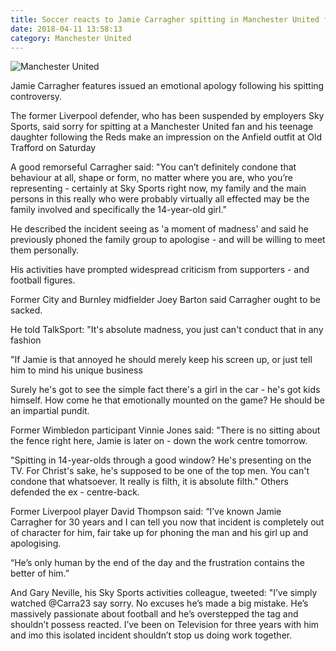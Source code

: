 ```yaml
---
title: Soccer reacts to Jamie Carragher spitting in Manchester United fan
date: 2018-04-11 13:58:13
category: Manchester United
---
```


![Manchester United](https://www.webhomelibrary.com/content/images/5.jpg)

Jamie Carragher features issued an emotional apology following his spitting controversy.

The former Liverpool defender, who has been suspended by employers Sky Sports, said sorry for spitting at a Manchester United fan and his teenage daughter following the Reds make an impression on the Anfield outfit at Old Trafford on Saturday

A good remorseful Carragher said: "You can’t definitely condone that behaviour at all, shape or form, no matter where you are, who you’re representing - certainly at Sky Sports right now, my family and the main persons in this really who were probably virtually all effected may be the family involved and specifically the 14-year-old girl."

He described the incident seeing as 'a moment of madness' and said he previously phoned the family group to apologise - and will be willing to meet them personally.

His activities have prompted widespread criticism from supporters - and football figures.

Former City and Burnley midfielder Joey Barton said Carragher ought to be sacked.

He told TalkSport: "It's absolute madness, you just can't conduct that in any fashion

"If Jamie is that annoyed he should merely keep his screen up, or just tell him to mind his unique business

Surely he's got to see the simple fact there's a girl in the car - he's got kids himself. How come he that emotionally mounted on the game? He should be an impartial pundit.

Former Wimbledon participant Vinnie Jones said: "There is no sitting about the fence right here, Jamie is later on - down the work centre tomorrow.

"Spitting in 14-year-olds through a good window? He's presenting on the TV. For Christ's sake, he's supposed to be one of the top men.
You can't condone that whatsoever. It really is filth, it is absolute filth." Others defended the ex - centre-back.

Former Liverpool player David Thompson said: “I’ve known Jamie Carragher for 30 years and I can tell you now that incident is completely out of character for him, fair take up for phoning the man and his girl up and apologising.

“He’s only human by the end of the day and the frustration contains the better of him.”

And Gary Neville, his Sky Sports activities colleague, tweeted: "I’ve simply watched @Carra23 say sorry. No excuses he’s made a big mistake.
He’s massively passionate about football and he’s overstepped the tag and shouldn’t possess reacted. I’ve been on Television for three years with him and imo this isolated incident shouldn’t stop us doing work together.